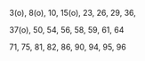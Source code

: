 3(o), 8(o), 10, 15(o), 23, 26, 29, 36, 

37(o), 50, 54, 56, 58, 59, 61, 64

71, 75, 81, 82, 86, 90, 94, 95, 96
